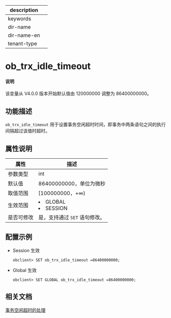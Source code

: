 |description||
|---|---|
|keywords||
|dir-name||
|dir-name-en||
|tenant-type||

# ob_trx_idle_timeout

<main id="notice" type='explain'>
  <h4>说明</h4>
  <p>该变量从 V4.0.0 版本开始默认值由 120000000 调整为 86400000000。</p>
</main>

## 功能描述

`ob_trx_idle_timeout` 用于设置事务空闲超时时间，即事务中两条语句之间的执行间隔超过该值时超时。

## 属性说明

| **属性**  |                                                   **描述**                                                   |
|---------|------------------------------------------------------------------------------------------------------------|
| 参数类型    | int                     |
| 默认值     | 86400000000，单位为微秒   |
| 取值范围    | [100000000，+∞)         |
| 生效范围    | <li> GLOBAL   <li> SESSION    |
| 是否可修改  | 是，支持通过 `SET` 语句修改。|

## 配置示例

* Session 生效

  ```shell
  obclient> SET ob_trx_idle_timeout =86400000000;
  ```

* Global 生效

  ```shell
  obclient> SET GLOBAL ob_trx_idle_timeout =86400000000;
  ```

## 相关文档

[事务空闲超时的处理](../../../../300.develop/200.application-development-of-oracle-mode/700.application-error-handling-specification-and-common-error-solutions-of-oracle-mode/200.common-errors-and-solutions-of-oracle-mode/200.transaction-idle-timeout-with-error-code-ora-24761-of-oracle-mode.md)
